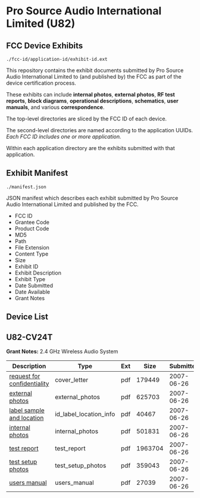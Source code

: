 # Pro Source Audio International Limited (U82)
## FCC Device Exhibits

```
./fcc-id/application-id/exhibit-id.ext
```

This repository contains the exhibit documents submitted by Pro Source Audio International Limited to (and published by) the FCC as part of the device certification process.

These exhibits can include **internal photos**, **external photos**, **RF test reports**, **block diagrams**, **operational descriptions**, **schematics**, **user manuals**, and various **correspondence**.

The top-level directories are sliced by the FCC ID of each device.

The second-level directories are named according to the application UUIDs. *Each FCC ID includes one or more application.*

Within each application directory are the exhibits submitted with that application. 

## Exhibit Manifest

```
./manifest.json
```

JSON manifest which describes each exhibit submitted by Pro Source Audio International Limited and published by the FCC.

- FCC ID
- Grantee Code
- Product Code
- MD5
- Path
- File Extension
- Content Type
- Size
- Exhibit ID
- Exhibit Description
- Exhibit Type
- Date Submitted
- Date Available
- Grant Notes

## Device List
## U82-CV24T
**Grant Notes:** 2.4 GHz Wireless Audio System

| Description | Type | Ext | Size | Submitted | Available |
| ----------- | ---- | --- | ---- | --------- | --------- |
| [request for confidentiality](U82-CV24T/2e818762985085f6843c3c0dc85a698b/807814.pdf) | cover_letter | pdf | 179449 | 2007-06-26 | 2007-06-27 |
| [external photos](U82-CV24T/2e818762985085f6843c3c0dc85a698b/807815.pdf) | external_photos | pdf | 625703 | 2007-06-26 | 2007-06-27 |
| [label sample and location](U82-CV24T/2e818762985085f6843c3c0dc85a698b/807816.pdf) | id_label_location_info | pdf | 40467 | 2007-06-26 | 2007-06-27 |
| [internal photos](U82-CV24T/2e818762985085f6843c3c0dc85a698b/807817.pdf) | internal_photos | pdf | 501831 | 2007-06-26 | 2007-06-27 |
| [test report](U82-CV24T/2e818762985085f6843c3c0dc85a698b/807818.pdf) | test_report | pdf | 1963704 | 2007-06-26 | 2007-06-27 |
| [test setup photos](U82-CV24T/2e818762985085f6843c3c0dc85a698b/807819.pdf) | test_setup_photos | pdf | 359043 | 2007-06-26 | 2007-06-27 |
| [users manual](U82-CV24T/2e818762985085f6843c3c0dc85a698b/807820.pdf) | users_manual | pdf | 27039 | 2007-06-26 | 2007-06-27 |
